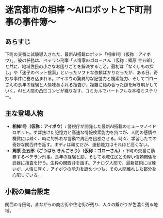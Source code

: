 # 迷宮都市の相棒 ～AIロボットと下町刑事の事件簿～

## あらすじ

下町の交番に試験導入された、最新AI搭載ロボット「相棒1号（仮称：アイボウ）」。彼の任務は、ベテラン刑事「人情家のゴローさん（仮称：郷原 金五郎）」と共に、地域住民の小さなお困りごとを解決すること。最初は「なくしもの探し」や「迷子のペット捜索」といったソフトな依頼ばかりだったが、ある日、奇妙な事件に巻き込まれる。アイボウの驚異的な記憶力と検索能力、そしてゴローさんの長年の経験と人情味あふれる捜査が、複雑に絡み合った謎を解き明かしていく。AIと人間の凸凹コンビが織りなす、コミカルでハートフルな本格ミステリー。

## 主な登場人物

*   **相棒1号（仮称：アイボウ）:** 警視庁が開発した最新AI搭載のヒューマノイドロボット。ずば抜けた記憶力と高速な情報検索能力を持つが、人間の感情や機微には疎く、時に的外れな言動で周囲を困惑させる。時々、学習したての奇妙な関西弁を話す。ボディは頑丈だが、運動能力はそれほど高くない。
*   **郷原 金五郎（ごうはら きんごろう）（仮称：ゴローさん）:** 下町の交番に勤務するベテラン刑事。長年の経験と勘、そして地域住民との厚い信頼関係を武器に捜査を行う。生粋の関西弁を話す。アナログ人間で、最新技術には疎いが、人情に厚く、アイボウの能力を認めつつも、その人間離れした部分を心配している。

## 小説の舞台設定

関西の寺田町。昔ながらの商店街や住宅街が残り、人々の繋がりが色濃く残る地域。
